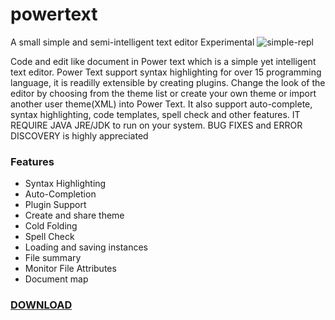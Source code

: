 # powertext

A small simple and semi-intelligent text editor 
Experimental
![simple-repl](https://a.fsdn.com/con/app/proj/power-text/screenshots/themesonwindows.png/1)

Code and edit like document in Power text which is a simple yet intelligent text editor. Power Text support syntax highlighting for over 15 programming language, it is readilly extensible by creating plugins. Change the look of the editor by choosing from the theme list or create your own theme or import another user theme(XML) into Power Text. It also support auto-complete, syntax highlighting, code templates, spell check and other features. IT REQUIRE JAVA JRE/JDK to run on your system. BUG FIXES and ERROR DISCOVERY is highly appreciated

### Features
 - Syntax Highlighting
 - Auto-Completion
 - Plugin Support
 - Create and share theme
 - Cold Folding
 - Spell Check
 - Loading and saving instances
 - File summary
 - Monitor File Attributes
 - Document map
 
 ### [DOWNLOAD](https://sourceforge.net/projects/power-text/)
